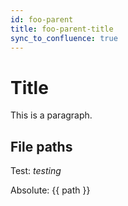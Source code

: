 ```yaml
---
id: foo-parent
title: foo-parent-title
sync_to_confluence: true
---
```


# Title

This is a paragraph.

## File paths

Test: _testing_

Absolute: {{ path }}

